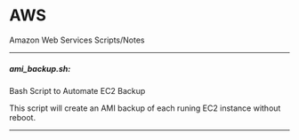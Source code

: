 AWS
===
Amazon Web Services Scripts/Notes


----------------------

##### ami_backup.sh: 

Bash Script to Automate EC2 Backup

This script will create an AMI backup of each runing EC2 instance without reboot.

----------------------
